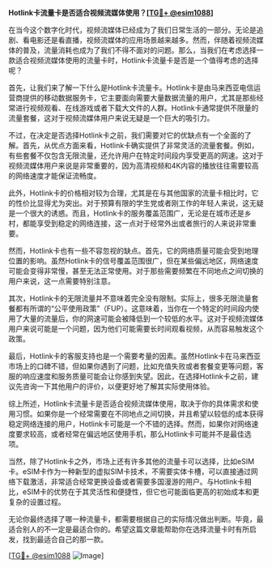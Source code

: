 **Hotlink卡流量卡是否适合视频流媒体使用？[[TG💪+ @esim1088](https://t.me/s/esim1088)]**

在当今这个数字化时代，视频流媒体已经成为了我们日常生活的一部分。无论是追剧、看电影还是看直播，视频流媒体的应用场景越来越多。然而，伴随着视频流媒体的普及，流量消耗也成为了我们不得不面对的问题。那么，当我们在考虑选择一款适合视频流媒体使用的流量卡时，Hotlink卡流量卡是否是一个值得考虑的选择呢？

首先，让我们来了解一下什么是Hotlink卡流量卡。Hotlink卡是由马来西亚电信运营商提供的移动数据服务卡，它主要面向需要大量数据流量的用户，尤其是那些经常进行视频观看、在线游戏或者下载大文件的人群。Hotlink卡通常提供不限量的流量套餐，这对于视频流媒体用户来说无疑是一个巨大的吸引力。

不过，在决定是否选择Hotlink卡之前，我们需要对它的优缺点有一个全面的了解。首先，从优点方面来看，Hotlink卡确实提供了非常灵活的流量套餐。例如，有些套餐不仅包含无限流量，还允许用户在特定时间段内享受更高的网速。这对于视频流媒体用户来说是非常重要的，因为高清视频和4K内容的播放往往需要较高的网络速度才能保证流畅度。

此外，Hotlink卡的价格相对较为合理，尤其是在与其他国家的流量卡相比时，它的性价比显得尤为突出。对于预算有限的学生党或者刚工作的年轻人来说，这无疑是一个很大的诱惑。而且，Hotlink卡的服务覆盖范围广，无论是在城市还是乡村，都能享受到稳定的网络连接，这一点对于经常外出或者旅行的人来说非常重要。

然而，Hotlink卡也有一些不容忽视的缺点。首先，它的网络质量可能会受到地理位置的影响。虽然Hotlink卡的信号覆盖范围很广，但在某些偏远地区，网络速度可能会变得非常慢，甚至无法正常使用。对于那些需要频繁在不同地点之间切换的用户来说，这一点需要特别注意。

其次，Hotlink卡的无限流量并不意味着完全没有限制。实际上，很多无限流量套餐都有所谓的“公平使用政策”（FUP）。这意味着，当你在一个特定的时间段内使用了大量的流量后，你的网速可能会被降低到一个较低的水平。这对于视频流媒体用户来说可能是一个问题，因为他们可能需要长时间观看视频，从而容易触发这个政策。

最后，Hotlink卡的客服支持也是一个需要考量的因素。虽然Hotlink卡在马来西亚市场上的口碑不错，但如果你遇到了问题，比如充值失败或者套餐变更等问题，客服的响应速度和服务质量可能会让你感到失望。因此，在选择Hotlink卡之前，建议先咨询一下其他用户的评价，以便更好地了解其实际使用体验。

综上所述，Hotlink卡流量卡是否适合视频流媒体使用，取决于你的具体需求和使用习惯。如果你是一个经常需要在不同地点之间切换，并且希望以较低的成本获得稳定网络连接的用户，Hotlink卡可能是一个不错的选择。然而，如果你对网络速度要求较高，或者经常在偏远地区使用手机，那么Hotlink卡可能并不是最佳选项。

当然，除了Hotlink卡之外，市场上还有许多其他的流量卡可以选择，比如eSIM卡。eSIM卡作为一种新型的虚拟SIM卡技术，不需要实体卡槽，可以直接通过网络下载激活，非常适合经常更换设备或者需要多国漫游的用户。与Hotlink卡相比，eSIM卡的优势在于其灵活性和便捷性，但它也可能面临更高的初始成本和更复杂的设置过程。

无论你最终选择了哪一种流量卡，都需要根据自己的实际情况做出判断。毕竟，最适合别人的不一定是最适合你的。希望这篇文章能帮助你在选择流量卡时有所启发，找到最适合自己的那一款。

[[TG💪+ @esim1088](https://t.me/s/esim1088) ![Image](https://i.postimg.cc/4NQfJmqS/Snipaste-2025-05-13-00-14-12.png)]